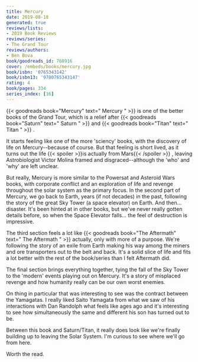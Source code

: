 ```yaml
---
title: Mercury
date: 2019-08-18
generated: true
reviews/lists:
- 2019 Book Reviews
reviews/series:
- The Grand Tour
reviews/authors:
- Ben Bova
book/goodreads_id: 768916
cover: /embeds/books/mercury.jpg
book/isbn: '0765343142'
book/isbn13: '9780765343147'
rating: 4
book/pages: 334
series_index: [16]
---
```

{{< goodreads book="Mercury" text=" Mercury " >}} is one of the better books of the Grand Tour, which is a relief after {{< goodreads book="Saturn" text=" Saturn " >}} and {{< goodreads book="Titan" text=" Titan " >}} .  

It starts feeling like one of the more 'sciency' books, with the discovery of life on Mercury--because of course. But that feeling is short lived, as it turns out the life  {{< spoiler >}}is actually from Mars{{< /spoiler >}} , leaving Astrobiologist Victor Molina framed and disgraced--although the 'who' and 'why' are left unclear.  

<!--more-->

But really, Mercury is more similar to the Powersat and Asteroid Wars books, with corporate conflict and an exploration of life and revenge throughout the solar system as the primary focus. In the second part of Mercury, we go back to Earth, years (if not decades) in the past, following the story of the great Sky Tower (a space elevator) on Earth. And then... disaster. It's been hinted at in other books, but we've never really gotten details before, so when the Space Elevator falls... the feel of destruction is impressive.  

The third section feels a lot like {{< goodreads book="The Aftermath" text=" The Aftermath " >}} actually, only with more of a purpose. We're following the story of an exile from Earth making his way among the miners and ore transporters out to the belt and back. It's a solid slice of life and fits a lot better with the rest of the book/series than I felt Aftermath did.  

The final section brings everything together, tying the fall of the Sky Tower to the 'modern' events playing out on Mercury. It's a story of misplaced revenge and how humanity really can be our own worst enemies.  

On thing in particular that was interesting to see was the contract between the Yamagatas. I really liked Saito Yamagata from what we saw of his interactions with Dan Randolph what feels like ages ago and it's interesting to see how simultaneously the same and different his son has turned out to be.  

Between this book and Saturn/Titan, it really does look like we're finally building up to leaving the Solar System. I'm curious to see where we'll go from here.  

Worth the read.